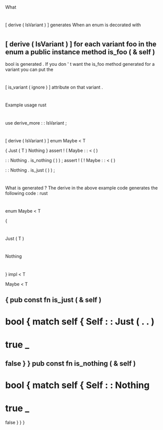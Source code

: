 #
What
#
[
derive
(
IsVariant
)
]
generates
When
an
enum
is
decorated
with
#
[
derive
(
IsVariant
)
]
for
each
variant
foo
in
the
enum
a
public
instance
method
is_foo
(
&
self
)
-
>
bool
is
generated
.
If
you
don
'
t
want
the
is_foo
method
generated
for
a
variant
you
can
put
the
#
[
is_variant
(
ignore
)
]
attribute
on
that
variant
.
#
#
Example
usage
rust
#
use
derive_more
:
:
IsVariant
;
#
#
[
derive
(
IsVariant
)
]
enum
Maybe
<
T
>
{
Just
(
T
)
Nothing
}
assert
!
(
Maybe
:
:
<
(
)
>
:
:
Nothing
.
is_nothing
(
)
)
;
assert
!
(
!
Maybe
:
:
<
(
)
>
:
:
Nothing
.
is_just
(
)
)
;
#
#
#
What
is
generated
?
The
derive
in
the
above
example
code
generates
the
following
code
:
rust
#
enum
Maybe
<
T
>
{
#
Just
(
T
)
#
Nothing
#
}
impl
<
T
>
Maybe
<
T
>
{
pub
const
fn
is_just
(
&
self
)
-
>
bool
{
match
self
{
Self
:
:
Just
(
.
.
)
=
>
true
_
=
>
false
}
}
pub
const
fn
is_nothing
(
&
self
)
-
>
bool
{
match
self
{
Self
:
:
Nothing
=
>
true
_
=
>
false
}
}
}
